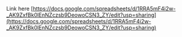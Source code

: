 Link here [https://docs.google.com/spreadsheets/d/1RRA5mF4i2w-_AK9ZxfBk0lEnNZczsb9DeowoCSN3_ZY/edit?usp=sharing](https://docs.google.com/spreadsheets/d/1RRA5mF4i2w-_AK9ZxfBk0lEnNZczsb9DeowoCSN3_ZY/edit?usp=sharing)
